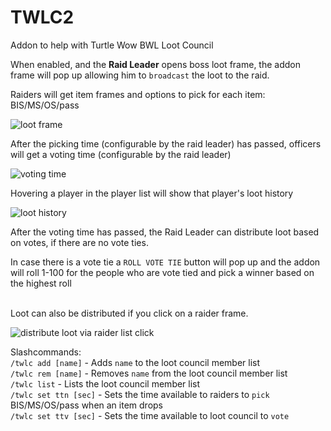 # TWLC2
Addon to help with Turtle Wow BWL Loot Council

When enabled, and the **Raid Leader** opens boss loot frame, the addon frame will pop up
allowing him to `broadcast` the loot to the raid.<BR>

Raiders will get item frames and options to pick for each item: BIS/MS/OS/pass<BR>

![loot frame](https://i.imgur.com/FS2NMC5.png)

After the picking time (configurable by the raid leader) has passed, officers will get a voting time
(configurable by the raid leader)<BR>

![voting time](https://imgur.com/oRrwY4E.png)

Hovering a player in the player list will show that player's loot history<Br>

![loot history](https://imgur.com/PZymm6u.png)

After the voting time has passed, the Raid Leader can distribute loot based on votes, if there are no vote ties.<BR>

In case there is a vote tie a `ROLL VOTE TIE` button will pop up and the addon will roll 1-100 for the people who are vote tied
and pick a winner based on the highest roll<BR><BR>

Loot can also be distributed if you click on a raider frame.<Br>

![distribute loot via raider list click](https://imgur.com/4ywEWTr.png)

Slashcommands:<br>
`/twlc add [name]` - Adds `name` to the loot council member list<br>
`/twlc rem [name]` - Removes `name` from the loot council member list<br>
`/twlc list` - Lists the loot council member list <Br>
`/twlc set ttn [sec]` - Sets the time available to raiders to `pick` BIS/MS/OS/pass when an item drops<br> 
`/twlc set ttv [sec]` - Sets the time available to loot council to `vote `
